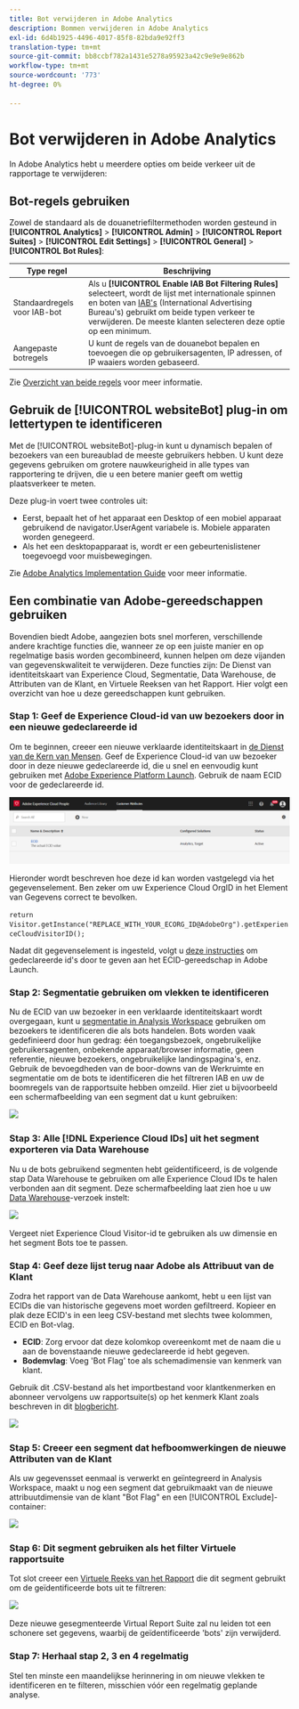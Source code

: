 ```yaml
---
title: Bot verwijderen in Adobe Analytics
description: Bommen verwijderen in Adobe Analytics
exl-id: 6d4b1925-4496-4017-85f8-82bda9e92ff3
translation-type: tm+mt
source-git-commit: bb8ccbf782a1431e5278a95923a42c9e9e9e862b
workflow-type: tm+mt
source-wordcount: '773'
ht-degree: 0%

---
```


# Bot verwijderen in Adobe Analytics

In Adobe Analytics hebt u meerdere opties om beide verkeer uit de rapportage te verwijderen:

## Bot-regels gebruiken

Zowel de standaard als de douanetriefiltermethoden worden gesteund in **[!UICONTROL Analytics]** > **[!UICONTROL Admin]** > **[!UICONTROL Report Suites]** > **[!UICONTROL Edit Settings]** > **[!UICONTROL General]** > **[!UICONTROL Bot Rules]**:

| Type regel | Beschrijving |
|--- |--- |
| Standaardregels voor IAB-bot | Als u **[!UICONTROL Enable IAB Bot Filtering Rules]** selecteert, wordt de lijst met internationale spinnen en boten van [IAB&#39;s](https://www.iab.com/) (International Advertising Bureau&#39;s) gebruikt om beide typen verkeer te verwijderen. De meeste klanten selecteren deze optie op een minimum. |
| Aangepaste botregels | U kunt de regels van de douanebot bepalen en toevoegen die op gebruikersagenten, IP adressen, of IP waaiers worden gebaseerd. |

Zie [Overzicht van beide regels](/help/admin/admin/bot-removal/bot-rules.md) voor meer informatie.

## Gebruik de [!UICONTROL websiteBot] plug-in om lettertypen te identificeren

Met de [!UICONTROL websiteBot]-plug-in kunt u dynamisch bepalen of bezoekers van een bureaublad de meeste gebruikers hebben. U kunt deze gegevens gebruiken om grotere nauwkeurigheid in alle types van rapportering te drijven, die u een betere manier geeft om wettig plaatsverkeer te meten.

Deze plug-in voert twee controles uit:

* Eerst, bepaalt het of het apparaat een Desktop of een mobiel apparaat gebruikend de navigator.UserAgent variabele is. Mobiele apparaten worden genegeerd.
* Als het een desktopapparaat is, wordt er een gebeurtenislistener toegevoegd voor muisbewegingen.

Zie [Adobe Analytics Implementation Guide](https://experienceleague.adobe.com/docs/analytics/implementation/vars/plugins/websitebot.html) voor meer informatie.

## Een combinatie van Adobe-gereedschappen gebruiken

Bovendien biedt Adobe, aangezien bots snel morferen, verschillende andere krachtige functies die, wanneer ze op een juiste manier en op regelmatige basis worden gecombineerd, kunnen helpen om deze vijanden van gegevenskwaliteit te verwijderen. Deze functies zijn: De Dienst van identiteitskaart van Experience Cloud, Segmentatie, Data Warehouse, de Attributen van de Klant, en Virtuele Reeksen van het Rapport. Hier volgt een overzicht van hoe u deze gereedschappen kunt gebruiken.

### Stap 1: Geef de Experience Cloud-id van uw bezoekers door in een nieuwe gedeclareerde id

Om te beginnen, creeer een nieuwe verklaarde identiteitskaart in [de Dienst van de Kern van Mensen](https://experienceleague.adobe.com/docs/core-services/interface/audiences/audience-library.html). Geef de Experience Cloud-id van uw bezoeker door in deze nieuwe gedeclareerde id, die u snel en eenvoudig kunt gebruiken met [Adobe Experience Platform Launch](https://experienceleague.adobe.com/docs/launch/using/extensions-ref/adobe-extension/id-service-extension/overview.html). Gebruik de naam ECID voor de gedeclareerde id.

![](assets/bot-cust-attr-setup.png)

Hieronder wordt beschreven hoe deze id kan worden vastgelegd via het gegevenselement. Ben zeker om uw Experience Cloud OrgID in het Element van Gegevens correct te bevolken.

```return Visitor.getInstance("REPLACE_WITH_YOUR_ECORG_ID@AdobeOrg").getExperienceCloudVisitorID();```

Nadat dit gegevenselement is ingesteld, volgt u [deze instructies](https://experienceleague.adobe.com/docs/launch/using/extensions-ref/adobe-extension/id-service-extension/overview.html) om gedeclareerde id&#39;s door te geven aan het ECID-gereedschap in Adobe Launch.

### Stap 2: Segmentatie gebruiken om vlekken te identificeren

Nu de ECID van uw bezoeker in een verklaarde identiteitskaart wordt overgegaan, kunt u [segmentatie in Analysis Workspace](https://docs.adobe.com/content/help/en/analytics/analyze/analysis-workspace/components/t-freeform-project-segment.html) gebruiken om bezoekers te identificeren die als bots handelen. Bots worden vaak gedefinieerd door hun gedrag: één toegangsbezoek, ongebruikelijke gebruikersagenten, onbekende apparaat/browser informatie, geen referentie, nieuwe bezoekers, ongebruikelijke landingspagina&#39;s, enz. Gebruik de bevoegdheden van de boor-downs van de Werkruimte en segmentatie om de bots te identificeren die het filtreren IAB en uw de boomregels van de rapportsuite hebben omzeild. Hier ziet u bijvoorbeeld een schermafbeelding van een segment dat u kunt gebruiken:

![](assets/bot-filter-seg1.png)

### Stap 3: Alle [!DNL Experience Cloud IDs] uit het segment exporteren via Data Warehouse

Nu u de bots gebruikend segmenten hebt geïdentificeerd, is de volgende stap Data Warehouse te gebruiken om alle Experience Cloud IDs te halen verbonden aan dit segment. Deze schermafbeelding laat zien hoe u uw [Data Warehouse](/help/export/data-warehouse/data-warehouse.md)-verzoek instelt:

![](assets/bot-dwh-3.png)

Vergeet niet Experience Cloud Visitor-id te gebruiken als uw dimensie en het segment Bots toe te passen.

### Stap 4: Geef deze lijst terug naar Adobe als Attribuut van de Klant

Zodra het rapport van de Data Warehouse aankomt, hebt u een lijst van ECIDs die van historische gegevens moet worden gefiltreerd. Kopieer en plak deze ECID&#39;s in een leeg CSV-bestand met slechts twee kolommen, ECID en Bot-vlag.

* **ECID**: Zorg ervoor dat deze kolomkop overeenkomt met de naam die u aan de bovenstaande nieuwe gedeclareerde id hebt gegeven.
* **Bodemvlag**: Voeg &#39;Bot Flag&#39; toe als schemadimensie van kenmerk van klant.

Gebruik dit .CSV-bestand als het importbestand voor klantkenmerken en abonneer vervolgens uw rapportsuite(s) op het kenmerk Klant zoals beschreven in dit [blogbericht](https://theblog.adobe.com/link-digital-behavior-customers).

![](assets/bot-csv-4.png)

### Stap 5: Creeer een segment dat hefboomwerkingen de nieuwe Attributen van de Klant

Als uw gegevensset eenmaal is verwerkt en geïntegreerd in Analysis Workspace, maakt u nog een segment dat gebruikmaakt van de nieuwe attribuutdimensie van de klant &quot;Bot Flag&quot; en een [!UICONTROL Exclude]-container:

![](assets/bot-filter-seg2.png)

### Stap 6: Dit segment gebruiken als het filter Virtuele rapportsuite

Tot slot creeer een [Virtuele Reeks van het Rapport](/help/components/vrs/vrs-about.md) die dit segment gebruikt om de geïdentificeerde bots uit te filtreren:

![](assets/bot-vrs.png)

Deze nieuwe gesegmenteerde Virtual Report Suite zal nu leiden tot een schonere set gegevens, waarbij de geïdentificeerde &#39;bots&#39; zijn verwijderd.

### Stap 7: Herhaal stap 2, 3 en 4 regelmatig

Stel ten minste een maandelijkse herinnering in om nieuwe vlekken te identificeren en te filteren, misschien vóór een regelmatig geplande analyse.
